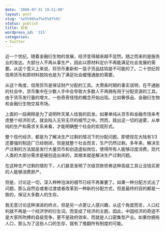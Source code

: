 ```yaml
---
date: '2008-07-31 19:51:00'
layout: post
slug: '%e5%90%af%e5%8f%91'
status: publish
title: 启发
wordpress_id: '315'
categories:
- Twitter
---
```


近一个世纪，随着金融衍生物的发展，经济变得越来越不显然。随之而来的是服务业的发达。大部分人不再从事生产，因此以原材料定价不再能满足社会发展的需要。从这个意义上来说，将货币重新和一篮子货品挂钩是不可能的了。二十世纪将信用货币和原材料脱钩也是为了满足社会缓慢通胀的需要。  
  
从这个角度，信用货币是保证财产分配的工具。大萧条时期的事实说明，在不通胀的社会中，货币集中在少数人手中会导致大多数人不再拥有用于分配资源的工具。由于货币发行量的增大，一些奇奇怪怪的概念开始出现。比如奢侈品、金融衍生物和金融衍生物交易市场。  

  
上面的一段阐释是为了说明昨天某人给我的启发。如果单纯从货币和金融市场来考虑整个经济形式，就会陷入无穷无尽的细节之中。然而，跳出这一切的迷雾，从单纯的生产和需求关系来看，才能明确整个社会的宏观形式。  
  
整个现代经济，都是为了解决生产过剩的情况下的分配问题。即使现在大陆有1/3还要强的制造厂已经倒闭，但是就整个社会而言，生产仍然过剩。多年来，解决生产过剩的方法就是发行大量货币和创造虚拟岗位，使得所有人能够过度消费。现代人类的大部分需求是被创造出来的，其根本就是解决生产过剩问题。  

  
在这种生产过剩的情形下，人们甚至发明了次级贷款债券这种高级工具让没钱买房的人能够消费房产。  
  
但是，讨论这一切，深入种种泡沫的细节已经不再重要了。如果一种分配方式出了问题，那么自然会或者过渡或者改革到一种新的分配方式，但是最终的目的都是一致的，保证大多数人的生存。  
  
我无意讨论这种演进的终点，但是另一点更让人感兴趣，从这个角度而言，人口红利就不再是一个经济学的衍生词，而变成了经济的主题。因此，中国经济的奇迹不是大家所吹捧的县级竞争，更不是政府效率，而就是人口密集型产业。如果你拥有人口，那么为了这些人口的生存，就有了推翻所有制度的可能。
